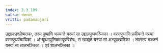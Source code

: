 ```yaml
---
index: 3.3.109
sutra: संज्ञायाम्
vritti: padamanjari
---
```


 उद्दालःउश्लेष्मतकः, तस्य पुष्पाणि भज्यन्ते यस्यां सा उद्दालपुष्पभञ्जिका । वरणपुष्पाणि प्रचीयन्ते यस्यां वरणपुष्पर्पचायिका । अभ्यूषःउपूलिकाऽपूपविशेषः, स खाद्यते यस्यां सा अभ्यूषखादिका । तालस्य भञ्जनं यस्यां सा तालभञ्जिका । एवं शालभञ्जिका ॥